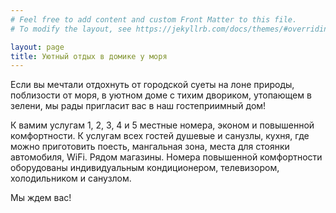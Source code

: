 ```yaml
---
# Feel free to add content and custom Front Matter to this file.
# To modify the layout, see https://jekyllrb.com/docs/themes/#overriding-theme-defaults

layout: page
title: Уютный отдых в домике у моря
---
```

Если вы мечтали отдохнуть от городской суеты на лоне природы, поблизости от моря, в уютном доме с тихим двориком, утопающем в зелени, мы рады пригласит вас в наш гостеприимный дом!

К вамим услугам 1, 2, 3, 4 и 5 местные номера, эконом и повышенной комфортности. К услугам всех гостей душевые и санузлы, кухня, где можно приготовить поесть, мангальная зона, места для стоянки автомобиля, WiFi. Рядом магазины. Номера повышенной комфортности оборудованы индивидуальным кондиционером, телевизором, холодильником и санузлом.

Мы ждем вас!